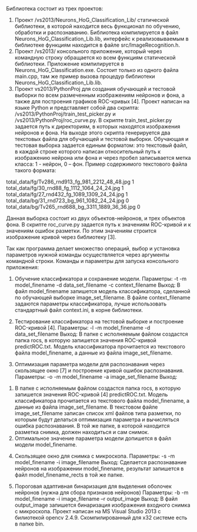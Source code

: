 Библиотека состоит из трех проектов:
1)	Проект /vs2013/Neurons_HoG_Classification_Lib/ статической библиотеки, в которой находится весь функционал по обучению, обработки и распознаванию. Библиотека компилируется в файл Neurons_HoG_Classification_Lib.lib, интерфейс к реализовываемым в библиотеке функциям находится в файле src/ImageRecognition.h.
2)	Проект /vs2013/ консольного приложение, который через командную строку обращается ко всем функциям статической библиотеки. Приложение компилируется в  Neurons_HoG_Classification.exe. Состоит только из одного файла main.cpp, там же пример вызова процедур библиотеки Neurons_HoG_Classification_Lib.lib.
3)	Проект vs2013/PythonProj для создания обучающей и тестовой выборки по всем размеченным изображениям нейронов и фона, а также для построения графиков ROC-кривых [4]. Проект написан на языке Python и представляет собой два скрипта: /vs2013/PythonProj/train_test_picker.py и /vs2013/PythonProj/roc_curve.py. В скрипте train_test_picker.py задается путь к директориям, в которых находятся изображения нейронов и фона. На выходе этого скрипта генерируется два текстовых файла для обучающей и тестовой выборки. Обучающая и тестовая выборка задается единым форматом: это текстовый файл, в каждой строке которого написан относительный путь к изображению нейрона или фона и через пробел записывается метка класса: 1 - нейрон, 0 – фон. Пример содержимого текстового файла такого формата:

total_data/fg/Tv286_rnd913_fg_981_2212_48_48.jpg 1
total_data/fg/30_rnd88_fg_1112_1064_24_24.jpg 1
total_data/fg/27_rnd432_fg_1089_1309_24_24.jpg 1
total_data/bg/31_rnd723_bg_961_1082_24_24.jpg 0
total_data/bg/Tv265_rnd688_bg_3311_1889_36_36.jpg 0

Данная выборка состоит из двух объектов-нейронов, и трех объектов фона.
В скрипте roc_curve.py задается путь к значениям ROC-кривой и к значениям ошибок разметки. По этим значениям строится изображение кривой через библиотеку [3].

Так как программа делает множество операций, выбор и установка параметров нужной команды осуществляется через аргументы командной строки. Команды и параметры для запуска консольного приложения:
1)	Обучение классификатора и сохранение модели.
Параметры:
	-t -m model_finename -d data_set_filename -c context_filename
Выход:
В файл model_finename запишется модель классификатора, сделанной по обучающей выборке image_set_filename. В файле context_filename задаются параметры классификатора, лучше использовать стандартный файл context.ini, в корне библиотеки.

2)	Тестирование классификатора на тестовой выборке и построение ROC-кривой [4].
Параметры:
	-l -m model_finename -d data_set_filename
Выход:
В папке с исполняемым файлом создастся папка rocs, в которую запишется значения ROC-кривой predictROC.txt. Модель классификатора прочитается из текстового файла model_finename, а данные из файла image_set_filename.

3)	Оптимизация параметра модели для распознавания через скользящее окно [7] и построение кривой ошибок распознавания.
Параметры:
	-o -m model_finename -a image_set_filename
Выход:
1.	В папке с исполняемым файлом создастся папка rocs, в которую запишется значения ROC-кривой [4] predictROC.txt. Модель классификатора прочитается из текстового файла model_finename, а данные из файла image_set_filename. В текстовом файле image_set_filename записан список xml файлов типа разметки, по которым будут делаться оптимизация параметра и вычисляться ошибка распознавания. В той же папке, в которой находится разметка снимка, должен находиться и сам снимок.
2.	Оптимальное значение параметра модели допишется в файл модели model_finename.

4)	Скользящее окно для снимка с микроскопа.
Параметры:
	-s -m model_finename -i image_filename
Выход:
Сделается распознавание нейронов на изображении model_finename, результат запишется в файл model_finename_rects в той же папке.

5)	Пороговая адаптивная бинаризация для выделения оболочек нейронов (нужна для сбора признаков нейронов)
Параметры:
	-b -m model_finename -i image_filename –r output_image
Выход:
В файл output_image запишется бинаризация изображения входного снимка с микроскопа.
Проект написан на MS Visual Studio 2013 с билиотекой opencv 2.4.9. Скомпилированный для x32 системе есть в папке bin.

